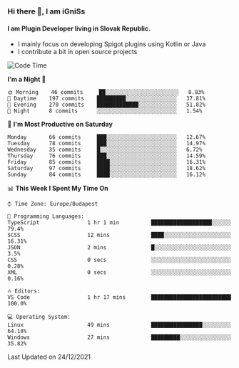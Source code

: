 ### Hi there 👋, I am iGniSs

#### I am Plugin Developer living in Slovak Republic.
- I mainly focus on developing Spigot plugins using Kotlin or Java
- I contribute a bit in open source projects

<!--START_SECTION:waka-->
![Code Time](http://img.shields.io/badge/Code%20Time-763%20hrs%205%20mins-blue)

**I'm a Night 🦉** 

```text
🌞 Morning    46 commits     ██░░░░░░░░░░░░░░░░░░░░░░░   8.83% 
🌆 Daytime    197 commits    █████████░░░░░░░░░░░░░░░░   37.81% 
🌃 Evening    270 commits    █████████████░░░░░░░░░░░░   51.82% 
🌙 Night      8 commits      ░░░░░░░░░░░░░░░░░░░░░░░░░   1.54%

```
📅 **I'm Most Productive on Saturday** 

```text
Monday       66 commits     ███░░░░░░░░░░░░░░░░░░░░░░   12.67% 
Tuesday      78 commits     ███░░░░░░░░░░░░░░░░░░░░░░   14.97% 
Wednesday    35 commits     █░░░░░░░░░░░░░░░░░░░░░░░░   6.72% 
Thursday     76 commits     ███░░░░░░░░░░░░░░░░░░░░░░   14.59% 
Friday       85 commits     ████░░░░░░░░░░░░░░░░░░░░░   16.31% 
Saturday     97 commits     ████░░░░░░░░░░░░░░░░░░░░░   18.62% 
Sunday       84 commits     ████░░░░░░░░░░░░░░░░░░░░░   16.12%

```


📊 **This Week I Spent My Time On** 

```text
⌚︎ Time Zone: Europe/Budapest

💬 Programming Languages: 
TypeScript               1 hr 1 min          ███████████████████░░░░░░   79.4% 
SCSS                     12 mins             ████░░░░░░░░░░░░░░░░░░░░░   16.31% 
JSON                     2 mins              █░░░░░░░░░░░░░░░░░░░░░░░░   3.5% 
CSS                      0 secs              ░░░░░░░░░░░░░░░░░░░░░░░░░   0.28% 
XML                      0 secs              ░░░░░░░░░░░░░░░░░░░░░░░░░   0.16%

🔥 Editors: 
VS Code                  1 hr 17 mins        █████████████████████████   100.0%

💻 Operating System: 
Linux                    49 mins             ████████████████░░░░░░░░░   64.18% 
Windows                  27 mins             █████████░░░░░░░░░░░░░░░░   35.82%

```


 Last Updated on 24/12/2021
<!--END_SECTION:waka-->
